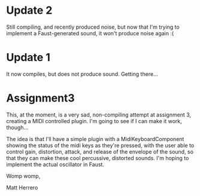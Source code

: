 # Update 2
Still compiling, and recently produced noise, but now that I'm trying to implement a Faust-generated sound, it won't produce noise again :(

# Update 1
It now compiles, but does not produce sound. Getting there...

# Assignment3

This, at the moment, is a very sad, non-compiling attempt at assignment 3, creating a MIDI controlled plugin. I'm going to see if I can make it work, though...

The idea is that I'll have a simple plugin with a MidiKeyboardComponent showing the status of the midi keys as they're pressed, with the user able to control gain, distortion, attack, and release of the envelope of the sound, so that they can make these cool percussive, distorted sounds. I'm hoping to implement the actual oscillator in Faust.

Womp womp,

Matt Herrero
